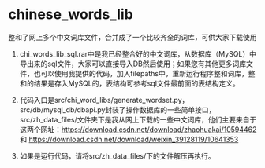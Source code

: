 # chinese_words_lib
整和了网上多个中文词库文件，合并成了一个比较齐全的词库，可供大家下载使用
1. chi_words_lib_sql.rar中是我已经整合好的中文词库，从数据库（MySQL）中导出来的sql文件，大家可以直接导入DB然后使用；如果您有其他更多词库文件，也可以使用我提供的代码，加入filepaths中，重新运行程序整和词库，整和的结果是存入MySQL的，表结构可参考sql文件最前面的表结构定义。

2. 代码入口是src/chi_word_libs/generate_wordset.py，src/db/mysql_db/dbapi.py封装了操作数据库的一些简单接口，src/zh_data_files/文件夹下是我从网上下载的一些中文词库，他们主要来自于这两个网址：https://download.csdn.net/download/zhaohuakai/10594462 和 https://download.csdn.net/download/weixin_39128119/10641353 

3. 如果是运行代码，请将src/zh_data_files/下的文件解压再执行。
